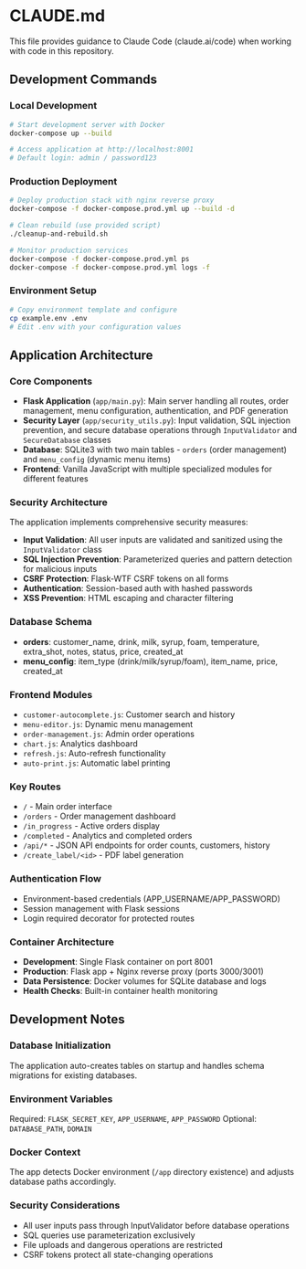 # CLAUDE.md

This file provides guidance to Claude Code (claude.ai/code) when working with code in this repository.

## Development Commands

### Local Development
```bash
# Start development server with Docker
docker-compose up --build

# Access application at http://localhost:8001
# Default login: admin / password123
```

### Production Deployment
```bash
# Deploy production stack with nginx reverse proxy
docker-compose -f docker-compose.prod.yml up --build -d

# Clean rebuild (use provided script)
./cleanup-and-rebuild.sh

# Monitor production services
docker-compose -f docker-compose.prod.yml ps
docker-compose -f docker-compose.prod.yml logs -f
```

### Environment Setup
```bash
# Copy environment template and configure
cp example.env .env
# Edit .env with your configuration values
```

## Application Architecture

### Core Components
- **Flask Application** (`app/main.py`): Main server handling all routes, order management, menu configuration, authentication, and PDF generation
- **Security Layer** (`app/security_utils.py`): Input validation, SQL injection prevention, and secure database operations through `InputValidator` and `SecureDatabase` classes
- **Database**: SQLite3 with two main tables - `orders` (order management) and `menu_config` (dynamic menu items)
- **Frontend**: Vanilla JavaScript with multiple specialized modules for different features

### Security Architecture
The application implements comprehensive security measures:
- **Input Validation**: All user inputs are validated and sanitized using the `InputValidator` class
- **SQL Injection Prevention**: Parameterized queries and pattern detection for malicious inputs
- **CSRF Protection**: Flask-WTF CSRF tokens on all forms
- **Authentication**: Session-based auth with hashed passwords
- **XSS Prevention**: HTML escaping and character filtering

### Database Schema
- **orders**: customer_name, drink, milk, syrup, foam, temperature, extra_shot, notes, status, price, created_at
- **menu_config**: item_type (drink/milk/syrup/foam), item_name, price, created_at

### Frontend Modules
- `customer-autocomplete.js`: Customer search and history
- `menu-editor.js`: Dynamic menu management
- `order-management.js`: Admin order operations
- `chart.js`: Analytics dashboard
- `refresh.js`: Auto-refresh functionality
- `auto-print.js`: Automatic label printing

### Key Routes
- `/` - Main order interface
- `/orders` - Order management dashboard
- `/in_progress` - Active orders display
- `/completed` - Analytics and completed orders
- `/api/*` - JSON API endpoints for order counts, customers, history
- `/create_label/<id>` - PDF label generation

### Authentication Flow
- Environment-based credentials (APP_USERNAME/APP_PASSWORD)
- Session management with Flask sessions
- Login required decorator for protected routes

### Container Architecture
- **Development**: Single Flask container on port 8001
- **Production**: Flask app + Nginx reverse proxy (ports 3000/3001)
- **Data Persistence**: Docker volumes for SQLite database and logs
- **Health Checks**: Built-in container health monitoring

## Development Notes

### Database Initialization
The application auto-creates tables on startup and handles schema migrations for existing databases.

### Environment Variables
Required: `FLASK_SECRET_KEY`, `APP_USERNAME`, `APP_PASSWORD`
Optional: `DATABASE_PATH`, `DOMAIN`

### Docker Context
The app detects Docker environment (`/app` directory existence) and adjusts database paths accordingly.

### Security Considerations
- All user inputs pass through InputValidator before database operations
- SQL queries use parameterization exclusively
- File uploads and dangerous operations are restricted
- CSRF tokens protect all state-changing operations